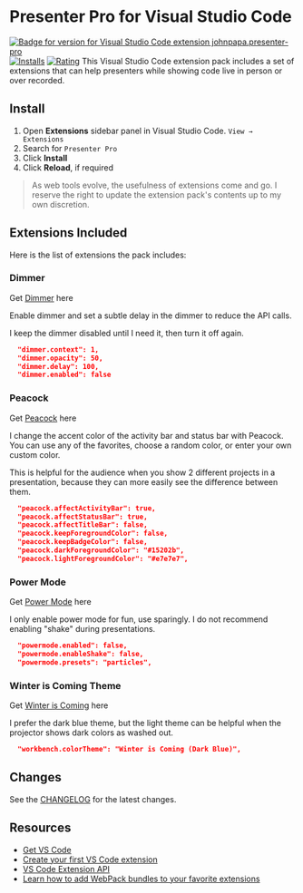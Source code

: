 # Presenter Pro for Visual Studio Code

[![Badge for version for Visual Studio Code extension johnpapa.presenter-pro](https://vsmarketplacebadge.apphb.com/version/johnpapa.presenter-pro.svg?color=blue&style=?style=for-the-badge&logo=visual-studio-code)](https://marketplace.visualstudio.com/items?itemName=johnpapa.presenter-pro&wt.mc_id=vscodepeacock-github-jopapa) [![Installs](https://vsmarketplacebadge.apphb.com/installs-short/johnpapa.presenter-pro.svg?color=blue&style=flat-square)](https://marketplace.visualstudio.com/items?itemName=johnpapa.presenter-pro)
[![Rating](https://vsmarketplacebadge.apphb.com/rating/johnpapa.presenter-pro.svg?color=blue&style=flat-square)](https://marketplace.visualstudio.com/items?itemName=johnpapa.presenter-pro)
This Visual Studio Code extension pack includes a set of extensions that can help presenters while showing code live in person or over recorded.

## Install

1. Open **Extensions** sidebar panel in Visual Studio Code. `View → Extensions`
1. Search for `Presenter Pro`
1. Click **Install**
1. Click **Reload**, if required

> As web tools evolve, the usefulness of extensions come and go. I reserve the right to update the extension pack's contents up to my own discretion.

## Extensions Included

Here is the list of extensions the pack includes:

### Dimmer

Get [Dimmer](https://marketplace.visualstudio.com/items?itemName=hoovercj.vscode-dimmer&wt.mc_id=presenterpro-github-jopapa) here

Enable dimmer and set a subtle delay in the dimmer to reduce the API calls.

I keep the dimmer disabled until I need it, then turn it off again.

```json
  "dimmer.context": 1,
  "dimmer.opacity": 50,
  "dimmer.delay": 100,
  "dimmer.enabled": false
```

### Peacock

Get [Peacock](https://marketplace.visualstudio.com/items?itemName=johnpapa.vscode-peacock&wt.mc_id=presenterpro-github-jopapa) here

I change the accent color of the activity bar and status bar with Peacock. You can use any of the favorites, choose a random color, or enter your own custom color.

This is helpful for the audience when you show 2 different projects in a presentation, because they can more easily see the difference between them.

```json
  "peacock.affectActivityBar": true,
  "peacock.affectStatusBar": true,
  "peacock.affectTitleBar": false,
  "peacock.keepForegroundColor": false,
  "peacock.keepBadgeColor": false,
  "peacock.darkForegroundColor": "#15202b",
  "peacock.lightForegroundColor": "#e7e7e7",
```

### Power Mode

Get [Power Mode](https://marketplace.visualstudio.com/items?itemName=hoovercj.vscode-power-mode&wt.mc_id=presenterpro-github-jopapa) here

I only enable power mode for fun, use sparingly. I do not recommend enabling "shake" during presentations.

```json
  "powermode.enabled": false,
  "powermode.enableShake": false,
  "powermode.presets": "particles",
```

### Winter is Coming Theme

Get [Winter is Coming](https://marketplace.visualstudio.com/items?itemName=johnpapa.winteriscoming&wt.mc_id=presenterpro-github-jopapa) here

I prefer the dark blue theme, but the light theme can be helpful when the projector shows dark colors as washed out.

```json
  "workbench.colorTheme": "Winter is Coming (Dark Blue)",
```

## Changes

See the [CHANGELOG](CHANGELOG.md) for the latest changes.

## Resources

- [Get VS Code](https://code.visualstudio.com/?wt.mc_id=presenterpro-github-jopapa)
- [Create your first VS Code extension](https://code.visualstudio.com/api/get-started/your-first-extension?wt.mc_id=presenterpro-github-jopapa)
- [VS Code Extension API](https://code.visualstudio.com/api/references/vscode-api?wt.mc_id=presenterpro-github-jopapa)
- [Learn how to add WebPack bundles to your favorite extensions](https://code.visualstudio.com/updates/v1_32#_bundling-extensions-with-webpack?wt.mc_id=presenterpro-github-jopapa)
